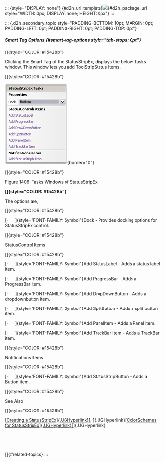 ::: {style="DISPLAY: none"}
[](ms-xhelp:///?Id=d2h_url_template){#d2h_url_template}![](!package_url!){#d2h_package_url style="WIDTH: 0px; DISPLAY: none; HEIGHT: 0px"}
:::

::: {.d2h_secondary_topic style="PADDING-BOTTOM: 10pt; MARGIN: 0pt; PADDING-LEFT: 0pt; PADDING-RIGHT: 0pt; PADDING-TOP: 0pt"}
##### Smart Tag Options {#smart-tag-options style="tab-stops: 0pt"}

[]{style="COLOR: #15428b"} 

Clicking the Smart Tag of the StatusStripEx, displays the below Tasks window. This window lets you add ToolStripStatus Items.

[]{style="COLOR: #15428b"} 

![](ImagesExt/image76_1387.jpg){border="0"}

[]{style="COLOR: #15428b"} 

Figure 1406: Tasks Windows of StatusStripEx

**[]{style="COLOR: #15428b"}** 

The options are,

[]{style="COLOR: #15428b"} 

[·      ]{style="FONT-FAMILY: Symbol"}Dock - Provides docking options for StatusStripEx control.

[]{style="COLOR: #15428b"} 

StatusControl Items

[]{style="COLOR: #15428b"} 

[·      ]{style="FONT-FAMILY: Symbol"}Add StatusLabel - Adds a status label item.

[·      ]{style="FONT-FAMILY: Symbol"}Add ProgressBar - Adds a ProgressBar item.

[·      ]{style="FONT-FAMILY: Symbol"}Add DropDownButton - Adds a dropdownbutton item.

[·      ]{style="FONT-FAMILY: Symbol"}Add SplitButton - Adds a split button item.

[·      ]{style="FONT-FAMILY: Symbol"}Add PanelItem - Adds a Panel item.

[·      ]{style="FONT-FAMILY: Symbol"}Add TrackBar Item - Adds a TrackBar item.

[]{style="COLOR: #15428b"} 

Notifications Items

[]{style="COLOR: #15428b"} 

[·      ]{style="FONT-FAMILY: Symbol"}Add StatusStripButton - Adds a Button item.

[]{style="COLOR: #15428b"} 

See Also

[]{style="COLOR: #15428b"} 

[[Creating a StatusStripEx]{.UGHyperlink}](../../../../../../../../Documents%20and%20Settings/sylviap/Desktop/Tools%20-%20Part%202.docx#_Creating_a_StatusStripEx)[, ]{.UGHyperlink}[[ColorSchemes for StatusStripEx]{.UGHyperlink}](../../../../../../../../Documents%20and%20Settings/sylviap/Desktop/Tools%20-%20Part%202.docx#_ColorSchemes_for_StatusStripEx)[]{.UGHyperlink}

 

 

[]{#related-topics}
:::
